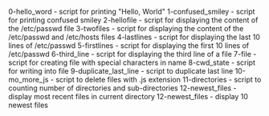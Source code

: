 0-hello_word - script for printing "Hello, World"
1-confused_smiley - script for printing confused smiley
2-hellofile - script for displaying the content of the /etc/passwd file
3-twofiles - script for displaying the content of the /etc/passwd and /etc/hosts files
4-lastlines - script for displaying the last 10 lines of /etc/passwd
5-firstlines - script for displaying the first 10 lines of /etc/passwd
6-third_line - script for displaying the third line of a file
7-file - script for creating file with special characters in name
8-cwd_state - script for writing into file
9-duplicate_last_line - script to duplicate last line
10-mo_more_js - script to delete files with .js extension
11-directories - script to counting number of directories and sub-directories
12-newest_files - display most recent files in current directory
12-newest_files - display 10 newest files
